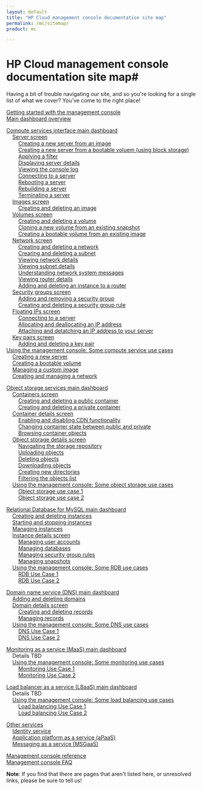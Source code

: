 ```yaml
---
layout: default
title: "HP Cloud management console documentation site map"
permalink: /mc/sitemap/
product: mc

---
```

# HP Cloud management console documentation site map#

Having a bit of trouble navigating our site, and so you're looking for a single list of what we cover?  You've come to the right place!

[Getting started with the management console](/mc/)<br> <!-- basic descriptions of the different services avai. through the console with links to the existing landing pages created for the CLI docs? -->
[Main dashboard overview](/mc/dashboard/) <!-- include info about various panes, eg Activity Stream; list of subordinate screens for all the different services ie compute, object storage, monitoring, etc. --> <br>

[Compute services interface main dashboard](/mc/compute/)<br>
&nbsp;&nbsp;&nbsp;&nbsp;[Server screen](mc/compute/server/) <!-- include basic description of all fields and buttons, as well as items in the Inventory section --> <br>
&nbsp;&nbsp;&nbsp;&nbsp;&nbsp;&nbsp;&nbsp;&nbsp;[Creating a new server from an image](mc/compute/server/)<br>
&nbsp;&nbsp;&nbsp;&nbsp;&nbsp;&nbsp;&nbsp;&nbsp;[Creating a new server from a bootable voluem (using block storage)](mc/compute/server/)<br>
&nbsp;&nbsp;&nbsp;&nbsp;&nbsp;&nbsp;&nbsp;&nbsp;[Applying a filter](mc/compute/server/) <br>
&nbsp;&nbsp;&nbsp;&nbsp;&nbsp;&nbsp;&nbsp;&nbsp;[Displaying server details](mc/compute/server/)<br>
&nbsp;&nbsp;&nbsp;&nbsp;&nbsp;&nbsp;&nbsp;&nbsp;[Viewing the console log](mc/compute/server/)<br>
&nbsp;&nbsp;&nbsp;&nbsp;&nbsp;&nbsp;&nbsp;&nbsp;[Connecting to a server](mc/compute/server/)<br>
&nbsp;&nbsp;&nbsp;&nbsp;&nbsp;&nbsp;&nbsp;&nbsp;[Rebooting a server](mc/compute/server/)<br>
&nbsp;&nbsp;&nbsp;&nbsp;&nbsp;&nbsp;&nbsp;&nbsp;[Rebuilding a server](mc/compute/server/)<br>
&nbsp;&nbsp;&nbsp;&nbsp;&nbsp;&nbsp;&nbsp;&nbsp;[Terminating a server](mc/compute/server/)<br>
&nbsp;&nbsp;&nbsp;&nbsp;[Images screen](mc/compute/images/) <!-- include basic description of all fields and buttons here --> <br>
&nbsp;&nbsp;&nbsp;&nbsp;&nbsp;&nbsp;&nbsp;&nbsp;[Creating and deleting an image](blah) <br>
&nbsp;&nbsp;&nbsp;&nbsp;[Volumes screen](mc/compute/volumes/)<br>
&nbsp;&nbsp;&nbsp;&nbsp;&nbsp;&nbsp;&nbsp;&nbsp;[Creating and deleting a volume](blah)<br>
&nbsp;&nbsp;&nbsp;&nbsp;&nbsp;&nbsp;&nbsp;&nbsp;[Cloning a new volume from an existing snapshot](blah)<br>
&nbsp;&nbsp;&nbsp;&nbsp;&nbsp;&nbsp;&nbsp;&nbsp;[Creating a bootable volume from an existing image](blah)<br>
&nbsp;&nbsp;&nbsp;&nbsp;[Network screen](mc/compute/network/) <!-- info here on toggles, fields, and basic network overview --> <br>
&nbsp;&nbsp;&nbsp;&nbsp;&nbsp;&nbsp;&nbsp;&nbsp;[Creating and deleting a network](blah) <!-- creating launches a new screen; perhaps separate creating and put deleting in the overview? --> <br> 
&nbsp;&nbsp;&nbsp;&nbsp;&nbsp;&nbsp;&nbsp;&nbsp;[Crearing and deleting a subnet](blah) <!-- creating launches a new screen; perhaps separate creating and put deleting in the overview? --> <br>
&nbsp;&nbsp;&nbsp;&nbsp;&nbsp;&nbsp;&nbsp;&nbsp;[Viewing  network details](blah) <br>
&nbsp;&nbsp;&nbsp;&nbsp;&nbsp;&nbsp;&nbsp;&nbsp;[Viewing subnet details](blah) <br>
&nbsp;&nbsp;&nbsp;&nbsp;&nbsp;&nbsp;&nbsp;&nbsp;[Understanding network system messages](blah) <!-- success & error messages w/ descriptions of what they mean --> <br> 
&nbsp;&nbsp;&nbsp;&nbsp;&nbsp;&nbsp;&nbsp;&nbsp;[Viewing router details](blah) <!-- not sure about this one--maybe it's own menu item, and Laura hasn't updated wireframes? --> <br>
&nbsp;&nbsp;&nbsp;&nbsp;&nbsp;&nbsp;&nbsp;&nbsp;[Adding and deleting an instance to a router](blah) <br>
&nbsp;&nbsp;&nbsp;&nbsp;[Security groups screen](mc/compute/security-groups/) <!-- basic screen functions here such as selecting a project, listing security groups, etc.? --> <br>
&nbsp;&nbsp;&nbsp;&nbsp;&nbsp;&nbsp;&nbsp;&nbsp;[Adding and removing a security group](blah)<br>
&nbsp;&nbsp;&nbsp;&nbsp;&nbsp;&nbsp;&nbsp;&nbsp;[Creating and deleting a security group rule](blah)<br>
&nbsp;&nbsp;&nbsp;&nbsp;[Floating IPs screen](mc/compute/floating-ips/) <!-- basic screen functions here such as selecting a project --> <br>
&nbsp;&nbsp;&nbsp;&nbsp;&nbsp;&nbsp;&nbsp;&nbsp;[Connecting to a server](blah)<br>
&nbsp;&nbsp;&nbsp;&nbsp;&nbsp;&nbsp;&nbsp;&nbsp;[Allocating and deallocating an IP address](blah)<br>
&nbsp;&nbsp;&nbsp;&nbsp;&nbsp;&nbsp;&nbsp;&nbsp;[Attaching and detatching an IP address to your server](blah)<br>
&nbsp;&nbsp;&nbsp;&nbsp;[Key pairs screen](mc/compute/key-pairs/)<br>
&nbsp;&nbsp;&nbsp;&nbsp;&nbsp;&nbsp;&nbsp;&nbsp;[Adding and deleting a key pair](blah) <br>
[Using the management console: Some compute service use cases](mc/compute/use-cases/) <br>
&nbsp;&nbsp;&nbsp;&nbsp;[Creating a new server](blah) <br>
&nbsp;&nbsp;&nbsp;&nbsp;[Creating a bootable volume](blah) <br>
&nbsp;&nbsp;&nbsp;&nbsp;[Managing a custom image](blah) <br>
&nbsp;&nbsp;&nbsp;&nbsp;[Creating and managing a network](blah) <br>

[Object storage services main dashboard](/mc/object-storage/)<br>
&nbsp;&nbsp;&nbsp;&nbsp;[Containers screen](blah) <br>
&nbsp;&nbsp;&nbsp;&nbsp;&nbsp;&nbsp;&nbsp;&nbsp;[Creating and deleting a public container](blah) <!-- note you can create w/ or w/out CDN enabled --> <br>
&nbsp;&nbsp;&nbsp;&nbsp;&nbsp;&nbsp;&nbsp;&nbsp;[Creating and deleting a private container](blah) <!-- note you can create w/ or w/out CDN enabled --> <br>
&nbsp;&nbsp;&nbsp;&nbsp;[Container details screen](blah) <!-- info about selecting containers here --> <br>
&nbsp;&nbsp;&nbsp;&nbsp;&nbsp;&nbsp;&nbsp;&nbsp;[Enabling and disabling CDN functionality](blah) <br>
&nbsp;&nbsp;&nbsp;&nbsp;&nbsp;&nbsp;&nbsp;&nbsp;[Changing container state between public and private](blah) <br>
&nbsp;&nbsp;&nbsp;&nbsp;&nbsp;&nbsp;&nbsp;&nbsp;[Browsing container objects](blah) <br>
&nbsp;&nbsp;&nbsp;&nbsp;[Object storage details screen](blah) <!-- info about viewing object details --> <br>
&nbsp;&nbsp;&nbsp;&nbsp;&nbsp;&nbsp;&nbsp;&nbsp;[Navigating the storage repository](blah) <br>
&nbsp;&nbsp;&nbsp;&nbsp;&nbsp;&nbsp;&nbsp;&nbsp;[Uploading objects](blah) <br>
&nbsp;&nbsp;&nbsp;&nbsp;&nbsp;&nbsp;&nbsp;&nbsp;[Deleting objects](blah) <br>
&nbsp;&nbsp;&nbsp;&nbsp;&nbsp;&nbsp;&nbsp;&nbsp;[Downloading objects](blah) <br>
&nbsp;&nbsp;&nbsp;&nbsp;&nbsp;&nbsp;&nbsp;&nbsp;[Creating new directories](blah) <!-- perhaps include this in the main page above? --> <br>
&nbsp;&nbsp;&nbsp;&nbsp;&nbsp;&nbsp;&nbsp;&nbsp;[Filtering the objects list](blah) <br>
&nbsp;&nbsp;&nbsp;&nbsp;[Using the management console: Some object storage use cases](blah) <br>
&nbsp;&nbsp;&nbsp;&nbsp;&nbsp;&nbsp;&nbsp;&nbsp;[Object storage use case 1](blah) <br>
&nbsp;&nbsp;&nbsp;&nbsp;&nbsp;&nbsp;&nbsp;&nbsp;[Object storage use case 2](blah) <br>

[Relational Database for MySQL main dashboard](blah) <br>
&nbsp;&nbsp;&nbsp;&nbsp;[Creating and deleting instances](blah) <br>
&nbsp;&nbsp;&nbsp;&nbsp;[Starting and stopping instances](blah) <br>
&nbsp;&nbsp;&nbsp;&nbsp;[Managing instances](blah) <br> <!-- flavors; volume size; number of dbs; enable, disable, and reset root password -->
&nbsp;&nbsp;&nbsp;&nbsp;[Instance details screen](blah) <br> <!-- searching; other basic descriptive info about this screen -->
&nbsp;&nbsp;&nbsp;&nbsp;&nbsp;&nbsp;&nbsp;&nbsp;[Managing user accounts](blah) <br> <!-- creating, deleting, changing names and permissions, changing passwords -->
&nbsp;&nbsp;&nbsp;&nbsp;&nbsp;&nbsp;&nbsp;&nbsp;[Managing databases](blah) <br> <!-- creating, deleting, renaming -->
&nbsp;&nbsp;&nbsp;&nbsp;&nbsp;&nbsp;&nbsp;&nbsp;[Managing security group rules](blah) <br> <!-- creating, deleting, renaming -->
&nbsp;&nbsp;&nbsp;&nbsp;&nbsp;&nbsp;&nbsp;&nbsp;[Managing snapshots](blah) <br> <!-- creating, deleting, renaming -->
&nbsp;&nbsp;&nbsp;&nbsp;[Using the management console: Some RDB use cases](blah) <br>
&nbsp;&nbsp;&nbsp;&nbsp;&nbsp;&nbsp;&nbsp;&nbsp;[RDB Use Case 1](blah) <br>
&nbsp;&nbsp;&nbsp;&nbsp;&nbsp;&nbsp;&nbsp;&nbsp;[RDB Use Case 2](blah) <br>

[Domain name service (DNS) main dashboard](blah) <br> <!-- searching domains -->
&nbsp;&nbsp;&nbsp;&nbsp;[Adding and deleting domains](blah) <br>
&nbsp;&nbsp;&nbsp;&nbsp;[Domain details screen](blah) <br> <!-- selecting record types; viewing details; returning to the domain list screen -->
&nbsp;&nbsp;&nbsp;&nbsp;&nbsp;&nbsp;&nbsp;&nbsp;[Creating and deleting records](blah) <br>
&nbsp;&nbsp;&nbsp;&nbsp;&nbsp;&nbsp;&nbsp;&nbsp;[Managing records](blah) <br>
&nbsp;&nbsp;&nbsp;&nbsp;[Using the management console: Some DNS use cases](blah) <br>
&nbsp;&nbsp;&nbsp;&nbsp;&nbsp;&nbsp;&nbsp;&nbsp;[DNS Use Case 1](blah) <br>
&nbsp;&nbsp;&nbsp;&nbsp;&nbsp;&nbsp;&nbsp;&nbsp;[DNS Use Case 2](blah) <br>

[Monitoring as a service (MaaS) main dashboard](blah) <br>
&nbsp;&nbsp;&nbsp;&nbsp;Details TBD<br>
&nbsp;&nbsp;&nbsp;&nbsp;[Using the management console: Some monitoring use cases](blah) <br>
&nbsp;&nbsp;&nbsp;&nbsp;&nbsp;&nbsp;&nbsp;&nbsp;[Monitoring Use Case 1](blah) <br>
&nbsp;&nbsp;&nbsp;&nbsp;&nbsp;&nbsp;&nbsp;&nbsp;[Monitoring Use Case 2](blah) <br>

[Load balancer as a service (LBaaS) main dashboard](blah) <br>
&nbsp;&nbsp;&nbsp;&nbsp;Details TBD<br>
&nbsp;&nbsp;&nbsp;&nbsp;[Using the management console: Some load balancing use cases](blah) <br>
&nbsp;&nbsp;&nbsp;&nbsp;&nbsp;&nbsp;&nbsp;&nbsp;[Load balancing Use Case 1](blah) <br>
&nbsp;&nbsp;&nbsp;&nbsp;&nbsp;&nbsp;&nbsp;&nbsp;[Load balancing Use Case 2](blah) <br>

[Other services](blah) <!-- Presumably these sections will grow and get their own sections as compute and object storage have above as the MC changes to support them more thoroughly --> <br>
&nbsp;&nbsp;&nbsp;&nbsp;[Identity service](blah) <br>
&nbsp;&nbsp;&nbsp;&nbsp;[Application platform as a service (aPaaS)](blah) <br>
&nbsp;&nbsp;&nbsp;&nbsp;[Messaging as a service (MSGaaS)](blah) <br>

[Management console reference](blah) <!-- reference for every button, field, etc. for later inclusion as bubble help or some such  --> <br>
[Management console FAQ](blah) <br>

**Note**: If you find that there are pages that aren't listed here, or unresolved links, please be sure to tell us!
